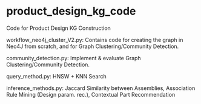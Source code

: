 # product_design_kg_code
Code for Product Design KG Construction

workflow_neo4j_cluster_V2.py: Contains code for creating the graph in Neo4J from scratch, and for Graph Clustering/Community Detection.


community_detection.py: Implement & evaluate Graph Clustering/Community Detection.


query_method.py: HNSW + KNN Search


inference_methods.py: Jaccard Similarity between Assemblies, Association Rule Mining (Design param. rec.), Contextual Part Recommendation
